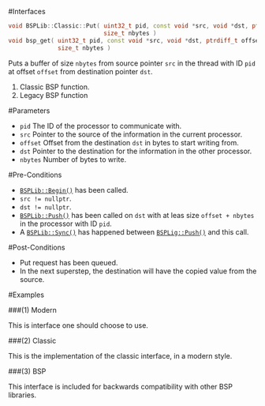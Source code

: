 #Interfaces

```cpp
void BSPLib::Classic::Put( uint32_t pid, const void *src, void *dst, ptrdiff_t offset,
                           size_t nbytes )                                  // (4) Classic
void bsp_get( uint32_t pid, const void *src, void *dst, ptrdiff_t offset,
              size_t nbytes )                                               // (5) Legacy
```

Puts a buffer of size `nbytes` from source pointer `src` in the thread with ID `pid` at offset `offset` from destination pointer `dst`.

1. Classic BSP function.
2. Legacy BSP function


#Parameters

* `pid` The ID of the processor to communicate with.
* `src` Pointer to the source of the information in the current processor.
* `offset` Offset from the destination `dst` in bytes to start writing from.
* `dst` Pointer to the destination for the information in the other processor.
* `nbytes` Number of bytes to write.

#Pre-Conditions
* [`BSPLib::Begin()`](../logic/begin.md) has been called.
* `src != nullptr`.
* `dst != nullptr`.
* [`BSPLib::Push()`](../regdereg/push.md) has been called on `dst` with at leas size `offset + nbytes` in the processor with ID `pid`.
* A [`BSPLib::Sync()`](../sync/sync.md) has happened between [`BSPLig::Push()`](../regdereg/push.md) and this call.

#Post-Conditions
* Put request has been queued.
* In the next superstep, the destination will have the copied value from the source.
     
#Examples

###(1) Modern

This is interface one should choose to use.

###(2) Classic

This is the implementation of the classic interface, in a modern style.

###(3) BSP

This interface is included for backwards compatibility with other BSP libraries.
